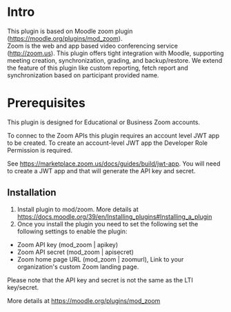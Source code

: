 # Intro
This plugin is based on Moodle zoom plugin (https://moodle.org/plugins/mod_zoom).  
Zoom is the web and app based video conferencing service (http://zoom.us). This plugin offers tight integration with Moodle, supporting meeting creation, synchronization, grading, and backup/restore.
We extend the feature of this plugin like custom reporting, fetch report and synchronization based on participant provided name. 
# Prerequisites

This plugin is designed for Educational or Business Zoom accounts.

To connec to the Zoom APIs this plugin requires an account level JWT app to be
created. To create an account-level JWT app the Developer Role Permission is
required.

See https://marketplace.zoom.us/docs/guides/build/jwt-app. You will need to create a JWT app and that will generate the API key and secret.

## Installation

1. Install plugin to mod/zoom. More details at https://docs.moodle.org/39/en/Installing_plugins#Installing_a_plugin
2. Once you install the plugin you need to set the following set the following
   settings to enable the plugin:

- Zoom API key (mod_zoom | apikey)
- Zoom API secret (mod_zoom | apisecret)
- Zoom home page URL (mod_zoom | zoomurl), Link to your organization's custom Zoom landing page.

Please note that the API key and secret is not the same as the LTI key/secret.

More details at https://moodle.org/plugins/mod_zoom

